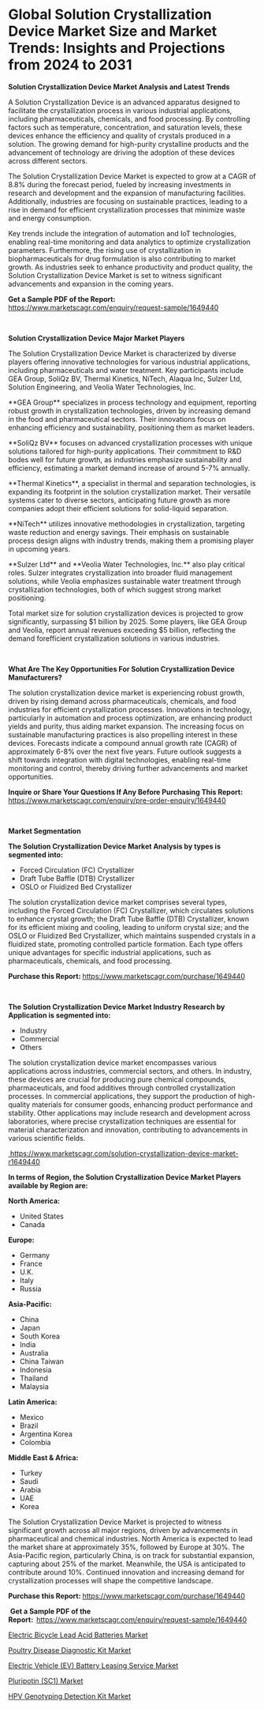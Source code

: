 <p><h1>Global Solution Crystallization Device Market Size and Market Trends: Insights and Projections from 2024 to 2031</h1></p><p><strong>Solution Crystallization Device Market Analysis and Latest Trends</strong></p>
<p><p>A Solution Crystallization Device is an advanced apparatus designed to facilitate the crystallization process in various industrial applications, including pharmaceuticals, chemicals, and food processing. By controlling factors such as temperature, concentration, and saturation levels, these devices enhance the efficiency and quality of crystals produced in a solution. The growing demand for high-purity crystalline products and the advancement of technology are driving the adoption of these devices across different sectors.</p><p>The Solution Crystallization Device Market is expected to grow at a CAGR of 8.8% during the forecast period, fueled by increasing investments in research and development and the expansion of manufacturing facilities. Additionally, industries are focusing on sustainable practices, leading to a rise in demand for efficient crystallization processes that minimize waste and energy consumption. </p><p>Key trends include the integration of automation and IoT technologies, enabling real-time monitoring and data analytics to optimize crystallization parameters. Furthermore, the rising use of crystallization in biopharmaceuticals for drug formulation is also contributing to market growth. As industries seek to enhance productivity and product quality, the Solution Crystallization Device Market is set to witness significant advancements and expansion in the coming years.</p></p>
<p><strong>Get a Sample PDF of the Report:&nbsp;</strong> <a href="https://www.marketscagr.com/enquiry/request-sample/1649440?utm_campaign=1267&utm_medium=2&utm_source=Github&utm_content=ia&utm_term=15102024&utm_id=solution-crystallization-device">https://www.marketscagr.com/enquiry/request-sample/1649440</a></p>
<p>&nbsp;</p>
<p><strong>Solution Crystallization Device Major Market Players</strong></p>
<p><p>The Solution Crystallization Device Market is characterized by diverse players offering innovative technologies for various industrial applications, including pharmaceuticals and water treatment. Key participants include GEA Group, SoliQz BV, Thermal Kinetics, NiTech, Alaqua Inc, Sulzer Ltd, Solution Engineering, and Veolia Water Technologies, Inc.</p><p>**GEA Group** specializes in process technology and equipment, reporting robust growth in crystallization technologies, driven by increasing demand in the food and pharmaceutical sectors. Their innovations focus on enhancing efficiency and sustainability, positioning them as market leaders.</p><p>**SoliQz BV** focuses on advanced crystallization processes with unique solutions tailored for high-purity applications. Their commitment to R&D bodes well for future growth, as industries emphasize sustainability and efficiency, estimating a market demand increase of around 5-7% annually.</p><p>**Thermal Kinetics**, a specialist in thermal and separation technologies, is expanding its footprint in the solution crystallization market. Their versatile systems cater to diverse sectors, anticipating future growth as more companies adopt their efficient solutions for solid-liquid separation.</p><p>**NiTech** utilizes innovative methodologies in crystallization, targeting waste reduction and energy savings. Their emphasis on sustainable process design aligns with industry trends, making them a promising player in upcoming years.</p><p>**Sulzer Ltd** and **Veolia Water Technologies, Inc.** also play critical roles. Sulzer integrates crystallization into broader fluid management solutions, while Veolia emphasizes sustainable water treatment through crystallization technologies, both of which suggest strong market positioning.</p><p>Total market size for solution crystallization devices is projected to grow significantly, surpassing $1 billion by 2025. Some players, like GEA Group and Veolia, report annual revenues exceeding $5 billion, reflecting the demand forefficient crystallization solutions in various industries.</p></p>
<p>&nbsp;</p>
<p><strong>What Are The Key Opportunities For Solution Crystallization Device Manufacturers?</strong></p>
<p><p>The solution crystallization device market is experiencing robust growth, driven by rising demand across pharmaceuticals, chemicals, and food industries for efficient crystallization processes. Innovations in technology, particularly in automation and process optimization, are enhancing product yields and purity, thus aiding market expansion. The increasing focus on sustainable manufacturing practices is also propelling interest in these devices. Forecasts indicate a compound annual growth rate (CAGR) of approximately 6-8% over the next five years. Future outlook suggests a shift towards integration with digital technologies, enabling real-time monitoring and control, thereby driving further advancements and market opportunities.</p></p>
<p><strong>Inquire or Share Your Questions If Any Before Purchasing This Report:</strong> <a href="https://www.marketscagr.com/enquiry/pre-order-enquiry/1649440?utm_campaign=1267&utm_medium=2&utm_source=Github&utm_content=ia&utm_term=15102024&utm_id=solution-crystallization-device">https://www.marketscagr.com/enquiry/pre-order-enquiry/1649440</a></p>
<p>&nbsp;</p>
<p><strong>Market Segmentation</strong></p>
<p><strong>The Solution Crystallization Device Market Analysis by types is segmented into:</strong></p>
<p><ul><li>Forced Circulation (FC) Crystallizer</li><li>Draft Tube Baffle (DTB) Crystallizer</li><li>OSLO or Fluidized Bed Crystallizer</li></ul></p>
<p><p>The solution crystallization device market comprises several types, including the Forced Circulation (FC) Crystallizer, which circulates solutions to enhance crystal growth; the Draft Tube Baffle (DTB) Crystallizer, known for its efficient mixing and cooling, leading to uniform crystal size; and the OSLO or Fluidized Bed Crystallizer, which maintains suspended crystals in a fluidized state, promoting controlled particle formation. Each type offers unique advantages for specific industrial applications, such as pharmaceuticals, chemicals, and food processing.</p></p>
<p><strong>Purchase this Report:&nbsp;</strong><a href="https://www.marketscagr.com/purchase/1649440?utm_campaign=1267&utm_medium=2&utm_source=Github&utm_content=ia&utm_term=15102024&utm_id=solution-crystallization-device">https://www.marketscagr.com/purchase/1649440</a></p>
<p>&nbsp;</p>
<p><strong>The Solution Crystallization Device Market Industry Research by Application is segmented into:</strong></p>
<p><ul><li>Industry</li><li>Commercial</li><li>Others</li></ul></p>
<p><p>The solution crystallization device market encompasses various applications across industries, commercial sectors, and others. In industry, these devices are crucial for producing pure chemical compounds, pharmaceuticals, and food additives through controlled crystallization processes. In commercial applications, they support the production of high-quality materials for consumer goods, enhancing product performance and stability. Other applications may include research and development across laboratories, where precise crystallization techniques are essential for material characterization and innovation, contributing to advancements in various scientific fields.</p></p>
<p><a href="https://www.marketscagr.com/solution-crystallization-device-market-r1649440?utm_campaign=1267&utm_medium=2&utm_source=Github&utm_content=ia&utm_term=15102024&utm_id=solution-crystallization-device">&nbsp;https://www.marketscagr.com/solution-crystallization-device-market-r1649440</a></p>
<p><strong>In terms of Region, the Solution Crystallization Device Market Players available by Region are:</strong></p>
<p>
    <p> <strong> North America: </strong>
        <ul>
            <li>United States</li>
            <li>Canada</li>
        </ul>
        </p> 
    <p> <strong> Europe: </strong>
        <ul>
            <li>Germany</li>
            <li>France</li>
            <li>U.K.</li>
            <li>Italy</li>
            <li>Russia</li>
        </ul>
        </p> 
    <p> <strong> Asia-Pacific: </strong>
        <ul>
            <li>China</li>
            <li>Japan</li>
            <li>South Korea</li>
            <li>India</li>
            <li>Australia</li>
            <li>China Taiwan</li>
            <li>Indonesia</li>
            <li>Thailand</li>
            <li>Malaysia</li>
        </ul>
        </p> 
    <p> <strong> Latin America: </strong>
        <ul>
            <li>Mexico</li>
            <li>Brazil</li>
            <li>Argentina Korea</li>
            <li>Colombia</li>
        </ul>
        </p> 
    <p> <strong> Middle East & Africa: </strong>
        <ul>
            <li>Turkey</li>
            <li>Saudi</li>
            <li>Arabia</li>
            <li>UAE</li>
            <li>Korea</li>
        </ul>
    </p>
    </p>
<p><p>The Solution Crystallization Device Market is projected to witness significant growth across all major regions, driven by advancements in pharmaceutical and chemical industries. North America is expected to lead the market share at approximately 35%, followed by Europe at 30%. The Asia-Pacific region, particularly China, is on track for substantial expansion, capturing about 25% of the market. Meanwhile, the USA is anticipated to contribute around 10%. Continued innovation and increasing demand for crystallization processes will shape the competitive landscape.</p></p>
<p><strong>Purchase this Report: </strong><a href="https://www.marketscagr.com/purchase/1649440?utm_campaign=1267&utm_medium=2&utm_source=Github&utm_content=ia&utm_term=15102024&utm_id=solution-crystallization-device">https://www.marketscagr.com/purchase/1649440</a></p>
<p>&nbsp;<strong>Get a Sample PDF of the Report:&nbsp;&nbsp;</strong><a href="https://www.marketscagr.com/enquiry/request-sample/1649440?utm_campaign=1267&utm_medium=2&utm_source=Github&utm_content=ia&utm_term=15102024&utm_id=solution-crystallization-device">https://www.marketscagr.com/enquiry/request-sample/1649440</a></p>
<p><strong></strong></p>
<p><p><a href="https://github.com/juliaficg7n3/Market-Research-Report-List-1/blob/main/electric-bicycle-lead-acid-batteries-market.md?utm_campaign=1267&utm_medium=2&utm_source=Github&utm_content=ia&utm_term=15102024&utm_id=solution-crystallization-device">Electric Bicycle Lead Acid Batteries Market</a></p><p><a href="https://www.linkedin.com/pulse/poultry-disease-diagnostic-kit-market-size-share-analysis-3qfof?trk=public_post_embed_feed-article-content&utm_campaign=1267&utm_medium=2&utm_source=Github&utm_content=ia&utm_term=15102024&utm_id=solution-crystallization-device">Poultry Disease Diagnostic Kit Market</a></p><p><a href="https://github.com/rex7gillon/Market-Research-Report-List-1/blob/main/electric-vehicle-ev-battery-leasing-service-market.md?utm_campaign=1267&utm_medium=2&utm_source=Github&utm_content=ia&utm_term=15102024&utm_id=solution-crystallization-device">Electric Vehicle (EV) Battery Leasing Service Market</a></p><p><a href="https://www.linkedin.com/pulse/navigating-pluripotin-sc1-market-expert-analysis-forecast-nkptf?trk=public_post_embed_feed-article-content&utm_campaign=1267&utm_medium=2&utm_source=Github&utm_content=ia&utm_term=15102024&utm_id=solution-crystallization-device">Pluripotin (SC1) Market</a></p><p><a href="https://www.linkedin.com/pulse/hpv-genotyping-detection-kit-market-maturity-analysis-regional-l8uqf?trk=public_post_embed_feed-article-content&utm_campaign=1267&utm_medium=2&utm_source=Github&utm_content=ia&utm_term=15102024&utm_id=solution-crystallization-device">HPV Genotyping Detection Kit Market</a></p></p>